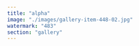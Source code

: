 ```yaml
---
title: "alpha"
image: "./images/gallery-item-448-02.jpg"
watermark: "483"
section: "gallery"
---
```

